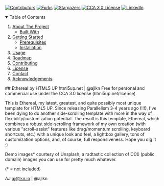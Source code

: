 <!-- PROJECT SHIELDS -->
[![Contributors][contributors-shield]][contributors-url]
[![Forks][forks-shield]][forks-url]
[![Stargazers][stars-shield]][stars-url]
[![CCA 3.0 License][license-shield]][license-url]
[![LinkedIn][linkedin-shield]][linkedin-url]

<!-- TABLE OF CONTENTS -->
<details open="open">
  <summary>Table of Contents</summary>
  <ol>
    <li>
      <a href="#about-the-project">About The Project</a>
      <ul>
        <li><a href="#built-with">Built With</a></li>
      </ul>
    </li>
    <li>
      <a href="#getting-started">Getting Started</a>
      <ul>
        <li><a href="#prerequisites">Prerequisites</a></li>
        <li><a href="#installation">Installation</a></li>
      </ul>
    </li>
    <li><a href="#usage">Usage</a></li>
    <li><a href="#roadmap">Roadmap</a></li>
    <li><a href="#contributing">Contributing</a></li>
    <li><a href="#license">License</a></li>
    <li><a href="#contact">Contact</a></li>
    <li><a href="#acknowledgements">Acknowledgements</a></li>
  </ol>
</details>
## Ethereal by HTML5 UP
html5up.net | @ajlkn
Free for personal and commercial use under the CCA 3.0 license (html5up.net/license)


This is Ethereal, my latest, greatest, and quite possibly most unique template for HTML5 UP.
Since releasing Parallelism 3-4 years ago (!!!), I've been dying to do another side-scrolling
template with more in the way of flexibility/customization potential. The result is this template,
Ethereal, which combines a robust side-scrolling framework of my own creation (with various
"scroll-assist" features like drag/momentum scrolling, keyboard shortcuts, etc.) with a unique
look and feel, a lightbox gallery, tons of customization options, and, of course, full
responsiveness. Hope you dig it :)

Demo images* courtesy of Unsplash, a radtastic collection of CC0 (public domain) images
you can use for pretty much whatever.

(* = not included)

AJ
aj@lkn.io | @ajlkn

<!-- MARKDOWN LINKS & IMAGES -->
<!-- https://www.markdownguide.org/basic-syntax/#reference-style-links -->
[contributors-shield]: https://img.shields.io/github/contributors/bdanzi/bdanzi.github.io.svg?style=for-the-badge
[contributors-url]: https://github.com/bdanzi/bdanzi.github.io/contributors

[forks-shield]: https://img.shields.io/github/forks/bdanzi/bdanzi.github.io.svg?style=for-the-badge
[forks-url]: https://github.com/bdanzi/bdanzi.github.io/network/members

[stars-shield]: https://img.shields.io/github/stars/bdanzi/bdanzi.github.io.svg?style=for-the-badge
[stars-url]: https://github.com/bdanzi/bdanzi.github.io/stargazers

[issues-shield]: https://img.shields.io/github/issues/bdanzi/bdanzi.github.io.svg?style=for-the-badge
[issues-url]: https://github.com/bdanzi/bdanzi.github.io/issues

[license-shield]: https://img.shields.io/github/license/bdanzi/bdanzi.github.io.svg?style=for-the-badge
[license-url]: https://github.com/bdanzi/bdanzi.github.io/blob/master/README.md

[linkedin-shield]: https://img.shields.io/badge/-LinkedIn-black.svg?style=for-the-badge&logo=linkedin&colorB=555
[linkedin-url]: www.linkedin.com/in/brunella-d-anzi



